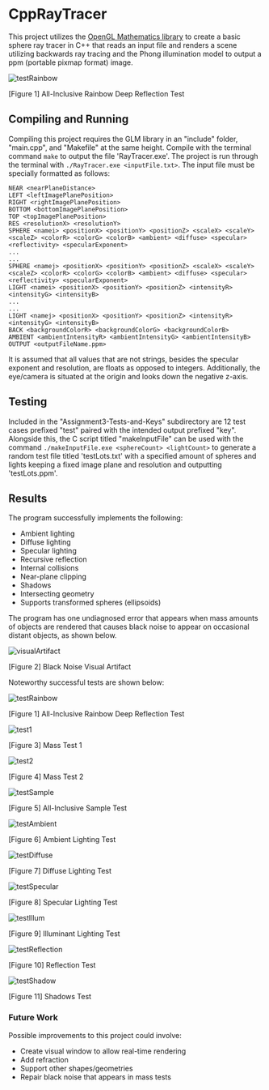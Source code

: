# CppRayTracer

This project utilizes the [OpenGL Mathematics library](https://github.com/g-truc/glm) to create a basic sphere ray tracer in C++ that reads an input file and renders a scene utilizing backwards ray tracing and the Phong illumination model to output a ppm (portable pixmap format) image.

![testRainbow](https://github.com/williamt1117/CppRayTracer/assets/92940760/4bc66712-bbee-4297-a647-a8b7ace9e079)

[Figure 1] All-Inclusive Rainbow Deep Reflection Test

## Compiling and Running

Compiling this project requires the GLM library in an "include" folder, "main.cpp", and "Makefile" at the same height. Compile with the terminal command `make` to output the file 'RayTracer.exe'. The project is run through the terminal with `./RayTracer.exe <inputFile.txt>`. The input file must be specially formatted as follows:
```
NEAR <nearPlaneDistance>
LEFT <leftImagePlanePosition>
RIGHT <rightImagePlanePosition>
BOTTOM <bottomImagePlanePosition>
TOP <topImagePlanePosition>
RES <resolutionX> <resolutionY>
SPHERE <namei> <positionX> <positionY> <positionZ> <scaleX> <scaleY> <scaleZ> <colorR> <colorG> <colorB> <ambient> <diffuse> <specular> <reflectivity> <specularExponent>
...
...
SPHERE <namej> <positionX> <positionY> <positionZ> <scaleX> <scaleY> <scaleZ> <colorR> <colorG> <colorB> <ambient> <diffuse> <specular> <reflectivity> <specularExponent>
LIGHT <namei> <positionX> <positionY> <positionZ> <intensityR> <intensityG> <intensityB>
...
...
LIGHT <namej> <positionX> <positionY> <positionZ> <intensityR> <intensityG> <intensityB>
BACK <backgroundColorR> <backgroundColorG> <backgroundColorB>
AMBIENT <ambientIntensityR> <ambientIntensityG> <ambientIntensityB>
OUTPUT <outputFileName.ppm>
```

It is assumed that all values that are not strings, besides the specular exponent and resolution, are floats as opposed to integers. Additionally, the eye/camera is situated at the origin and looks down the negative z-axis.

## Testing

Included in the "Assignment3-Tests-and-Keys" subdirectory are 12 test cases prefixed "test" paired with the intended output prefixed "key". Alongside this, the C script titled "makeInputFile" can be used with the command `./makeInputFile.exe <sphereCount> <lightCount>` to generate a random test file titled 'testLots.txt' with a specified amount of spheres and lights keeping a fixed image plane and resolution and outputting 'testLots.ppm'.

## Results

The program successfully implements the following:
- Ambient lighting
- Diffuse lighting
- Specular lighting
- Recursive reflection
- Internal collisions
- Near-plane clipping
- Shadows
- Intersecting geometry
- Supports transformed spheres (ellipsoids)

The program has one undiagnosed error that appears when mass amounts of objects are rendered that causes black noise to appear on occasional distant objects, as shown below.

![visualArtifact](https://github.com/williamt1117/CppRayTracer/assets/92940760/ef536bb2-fd42-49d5-8e27-cb8c132e7cb8)

[Figure 2] Black Noise Visual Artifact


Noteworthy successful tests are shown below:

![testRainbow](https://github.com/williamt1117/CppRayTracer/assets/92940760/4bc66712-bbee-4297-a647-a8b7ace9e079)

[Figure 1] All-Inclusive Rainbow Deep Reflection Test

![test1](https://github.com/williamt1117/CppRayTracer/assets/92940760/81141e0b-73ef-4326-866a-50d2b7b26402)

[Figure 3] Mass Test 1


![test2](https://github.com/williamt1117/CppRayTracer/assets/92940760/c65f3e70-ce79-42c3-ad0e-a89b95a66162)

[Figure 4] Mass Test 2


![testSample](https://github.com/williamt1117/CppRayTracer/assets/92940760/1051db26-279a-46ff-9964-f3aa303a05a5)

[Figure 5] All-Inclusive Sample Test


![testAmbient](https://github.com/williamt1117/CppRayTracer/assets/92940760/087e5a6a-7c87-4246-85cd-37790f5e2afc)

[Figure 6] Ambient Lighting Test


![testDiffuse](https://github.com/williamt1117/CppRayTracer/assets/92940760/c0b9adfb-549e-4a40-b6e9-755799219a0b)

[Figure 7] Diffuse Lighting Test


![testSpecular](https://github.com/williamt1117/CppRayTracer/assets/92940760/75616690-051e-4372-a1d5-2be87e0228e7)

[Figure 8] Specular Lighting Test


![testIllum](https://github.com/williamt1117/CppRayTracer/assets/92940760/6a212fc8-4ea1-4cbd-9b9d-ec820db0d128)

[Figure 9] Illuminant Lighting Test


![testReflection](https://github.com/williamt1117/CppRayTracer/assets/92940760/2d2f7c35-c16d-4de9-a3f1-7efb929dd207)

[Figure 10] Reflection Test


![testShadow](https://github.com/williamt1117/CppRayTracer/assets/92940760/2d360bfa-2c9a-49dd-90f0-920174e1d809)

[Figure 11] Shadows Test


### Future Work

Possible improvements to this project could involve:
- Create visual window to allow real-time rendering
- Add refraction
- Support other shapes/geometries
- Repair black noise that appears in mass tests
